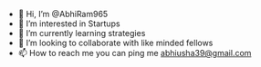 - 👋 Hi, I’m @AbhiRam965
- 👀 I’m interested in Startups
- 🌱 I’m currently learning strategies
- 💞️ I’m looking to collaborate with like minded fellows
- 📫 How to reach me you can ping me abhiusha39@gmail.com

<!---
AbhiRam965/AbhiRam965 is a ✨ special ✨ repository because its `README.md` (this file) appears on your GitHub profile.
You can click the Preview link to take a look at your changes.
--->
